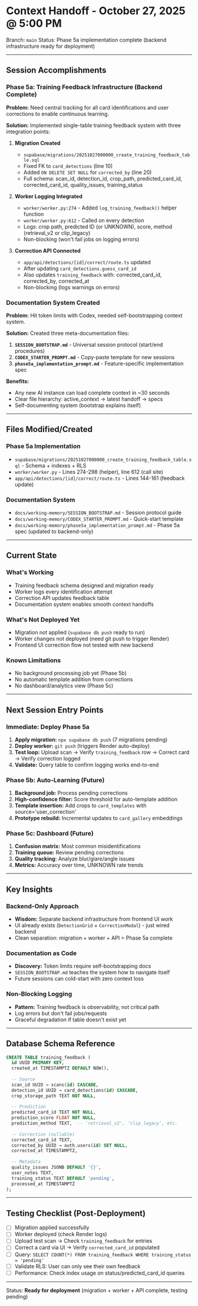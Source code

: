 # Context Handoff - October 27, 2025 @ 5:00 PM

Branch: `main`
Status: Phase 5a implementation complete (backend infrastructure ready for deployment)

---

## Session Accomplishments

### Phase 5a: Training Feedback Infrastructure (Backend Complete)

**Problem:** Need central tracking for all card identifications and user corrections to enable continuous learning.

**Solution:** Implemented single-table training feedback system with three integration points:

1. **Migration Created**
   - `supabase/migrations/20251027000000_create_training_feedback_table.sql`
   - Fixed FK to `card_detections` (line 10)
   - Added `ON DELETE SET NULL` for `corrected_by` (line 20)
   - Full schema: scan_id, detection_id, crop_path, predicted_card_id, corrected_card_id, quality_issues, training_status

2. **Worker Logging Integrated**
   - `worker/worker.py:274` - Added `log_training_feedback()` helper function
   - `worker/worker.py:612` - Called on every detection
   - Logs: crop path, predicted ID (or UNKNOWN), score, method (retrieval_v2 or clip_legacy)
   - Non-blocking (won't fail jobs on logging errors)

3. **Correction API Connected**
   - `app/api/detections/[id]/correct/route.ts` updated
   - After updating `card_detections.guess_card_id`
   - Also updates `training_feedback` with: corrected_card_id, corrected_by, corrected_at
   - Non-blocking (logs warnings on errors)

### Documentation System Created

**Problem:** Hit token limits with Codex, needed self-bootstrapping context system.

**Solution:** Created three meta-documentation files:

1. **`SESSION_BOOTSTRAP.md`** - Universal session protocol (start/end procedures)
2. **`CODEX_STARTER_PROMPT.md`** - Copy-paste template for new sessions
3. **`phase5a_implementation_prompt.md`** - Feature-specific implementation spec

**Benefits:**
- Any new AI instance can load complete context in ~30 seconds
- Clear file hierarchy: active_context → latest handoff → specs
- Self-documenting system (bootstrap explains itself)

---

## Files Modified/Created

### Phase 5a Implementation
- `supabase/migrations/20251027000000_create_training_feedback_table.sql` - Schema + indexes + RLS
- `worker/worker.py` - Lines 274-298 (helper), line 612 (call site)
- `app/api/detections/[id]/correct/route.ts` - Lines 144-161 (feedback update)

### Documentation System
- `docs/working-memory/SESSION_BOOTSTRAP.md` - Session protocol guide
- `docs/working-memory/CODEX_STARTER_PROMPT.md` - Quick-start template
- `docs/working-memory/phase5a_implementation_prompt.md` - Phase 5a spec (updated to backend-only)

---

## Current State

### What's Working
- Training feedback schema designed and migration ready
- Worker logs every identification attempt
- Correction API updates feedback table
- Documentation system enables smooth context handoffs

### What's Not Deployed Yet
- Migration not applied (`supabase db push` ready to run)
- Worker changes not deployed (need git push to trigger Render)
- Frontend UI correction flow not tested with new backend

### Known Limitations
- No background processing job yet (Phase 5b)
- No automatic template addition from corrections
- No dashboard/analytics view (Phase 5c)

---

## Next Session Entry Points

### Immediate: Deploy Phase 5a
1. **Apply migration:** `npx supabase db push` (7 migrations pending)
2. **Deploy worker:** `git push` (triggers Render auto-deploy)
3. **Test loop:** Upload scan → Verify `training_feedback` row → Correct card → Verify correction logged
4. **Validate:** Query table to confirm logging works end-to-end

### Phase 5b: Auto-Learning (Future)
1. **Background job:** Process pending corrections
2. **High-confidence filter:** Score threshold for auto-template addition
3. **Template insertion:** Add crops to `card_templates` with source='user_correction'
4. **Prototype rebuild:** Incremental updates to `card_gallery` embeddings

### Phase 5c: Dashboard (Future)
1. **Confusion matrix:** Most common misidentifications
2. **Training queue:** Review pending corrections
3. **Quality tracking:** Analyze blur/glare/angle issues
4. **Metrics:** Accuracy over time, UNKNOWN rate trends

---

## Key Insights

### Backend-Only Approach
- **Wisdom:** Separate backend infrastructure from frontend UI work
- UI already exists (`DetectionGrid` + `CorrectionModal`) - just wired backend
- Clean separation: migration + worker + API = Phase 5a complete

### Documentation as Code
- **Discovery:** Token limits require self-bootstrapping docs
- `SESSION_BOOTSTRAP.md` teaches the system how to navigate itself
- Future sessions can cold-start with zero context loss

### Non-Blocking Logging
- **Pattern:** Training feedback is observability, not critical path
- Log errors but don't fail jobs/requests
- Graceful degradation if table doesn't exist yet

---

## Database Schema Reference

```sql
CREATE TABLE training_feedback (
  id UUID PRIMARY KEY,
  created_at TIMESTAMPTZ DEFAULT NOW(),
  
  -- Source
  scan_id UUID → scans(id) CASCADE,
  detection_id UUID → card_detections(id) CASCADE,
  crop_storage_path TEXT NOT NULL,
  
  -- Prediction
  predicted_card_id TEXT NOT NULL,
  prediction_score FLOAT NOT NULL,
  prediction_method TEXT,  -- 'retrieval_v2', 'clip_legacy', etc.
  
  -- Correction (nullable)
  corrected_card_id TEXT,
  corrected_by UUID → auth.users(id) SET NULL,
  corrected_at TIMESTAMPTZ,
  
  -- Metadata
  quality_issues JSONB DEFAULT '{}',
  user_notes TEXT,
  training_status TEXT DEFAULT 'pending',
  processed_at TIMESTAMPTZ
);
```

---

## Testing Checklist (Post-Deployment)

- [ ] Migration applied successfully
- [ ] Worker deployed (check Render logs)
- [ ] Upload test scan → Check `training_feedback` for entries
- [ ] Correct a card via UI → Verify `corrected_card_id` populated
- [ ] Query: `SELECT COUNT(*) FROM training_feedback WHERE training_status = 'pending'`
- [ ] Validate RLS: User can only see their own feedback
- [ ] Performance: Check index usage on status/predicted_card_id queries

---

Status: **Ready for deployment** (migration + worker + API complete, testing pending)

